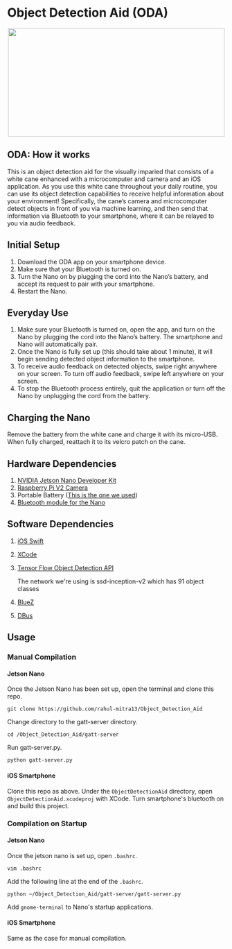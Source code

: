 # Object Detection Aid (ODA)

<p align="center">

<img src="https://github.com/rahul-mitra13/Object_Detection_Aid/blob/main/Images/Close-Up_ODA_Cane.png" width="500" height="250"/>

</p>
 
## ODA: How it works

This is an object detection aid for the visually imparied that consists of a white cane enhanced with a microcomputer and camera and an iOS application. As you use this white cane throughout your daily routine, you can use its object detection capabilities to receive helpful information about your environment! Specifically, the cane’s camera and microcomputer detect objects in front of you via machine learning, and then send that information via Bluetooth to your smartphone, where it can be relayed to you via audio feedback.

## Initial Setup

1. Download the ODA app on your smartphone device.
2. Make sure that your Bluetooth is turned on.
3. Turn the Nano on by plugging the cord into the Nano’s battery, and accept its request to pair with your smartphone.
4. Restart the Nano.

## Everyday Use 

1. Make sure your Bluetooth is turned on, open the app, and turn on the Nano by plugging the cord into the Nano’s battery. The smartphone and Nano will automatically pair.
2. Once the Nano is fully set up (this should take about 1 minute), it will begin sending detected object information to the smartphone.
3. To receive audio feedback on detected objects, swipe right anywhere on your screen. To turn off audio feedback, swipe left anywhere on your screen.
4. To stop the Bluetooth process entirely, quit the application or turn off the Nano by unplugging the cord from the battery.

## Charging the Nano 

Remove the battery from the white cane and charge it with its micro-USB. When fully charged, reattach it to its velcro patch on the cane.

## Hardware Dependencies

1. [NVIDIA Jetson Nano Developer Kit](https://developer.nvidia.com/embedded/jetson-nano-developer-kit)
2. [Raspberry Pi V2 Camera](https://www.raspberrypi.org/products/camera-module-v2/)
3. Portable Battery ([This is the one we used](https://www.amazon.com/INIU-Portable-20000mAh-High-speed-Flashlight/dp/B07YPY31FL))
4. [Bluetooth module for the Nano](https://www.amazon.com/Makeronics-Wireless-Bluetooth-Assembly-Instruction/dp/B07X2NLL85/ref=sr_1_2_sspa?dchild=1&keywords=intel+8265ngw&qid=1618940446&sr=8-2-spons&psc=1&spLa=ZW5jcnlwdGVkUXVhbGlmaWVyPUFQS0syQ1NSMFJGRjImZW5jcnlwdGVkSWQ9QTAzMzMxMTEyU0VFSjc4VDlPM09GJmVuY3J5cHRlZEFkSWQ9QTA3ODI0NzIxUEM2TUo0NE1GNU01JndpZGdldE5hbWU9c3BfYXRmJmFjdGlvbj1jbGlja1JlZGlyZWN0JmRvTm90TG9nQ2xpY2s9dHJ1ZQ==)


## Software Dependencies

1. [iOS Swift](https://developer.apple.com/swift/)
2. [XCode](https://developer.apple.com/xcode/)
3. [Tensor Flow Object Detection API](https://www.tensorflow.org/api_docs)

   The network we're using is ssd-inception-v2 which has 91 object classes

3. [BlueZ](http://www.bluez.org/)
4. [DBus](https://www.freedesktop.org/wiki/Software/dbus/)

## Usage 

### Manual Compilation 

#### Jetson Nano 

Once the Jetson Nano has been set up, open the terminal and clone this repo. 

`git clone https://github.com/rahul-mitra13/Object_Detection_Aid`

Change directory to the gatt-server directory.

`cd /Object_Detection_Aid/gatt-server`

Run gatt-server.py. 

`python gatt-server.py`

#### iOS Smartphone

Clone this repo as above. Under the `ObjectDetectionAid` directory, open `ObjectDetectionAid.xcodeproj` with XCode. Turn smartphone's bluetooth on and build this project. 

### Compilation on Startup

#### Jetson Nano 

Once the jetson nano is set up, open `.bashrc`.

`vim .bashrc` 

Add the following line at the end of the `.bashrc`. 

`python ~/Object_Detection_Aid/gatt-server/gatt-server.py`

Add `gnome-terminal` to Nano's startup applications. 

#### iOS Smartphone 

Same as the case for manual compilation.






